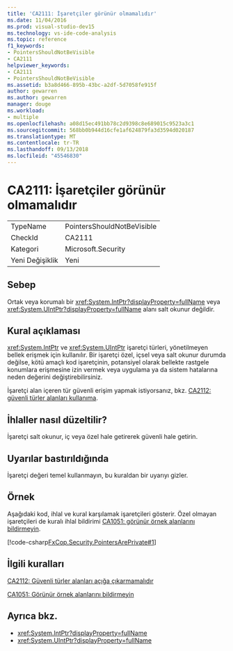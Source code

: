 ```yaml
---
title: 'CA2111: İşaretçiler görünür olmamalıdır'
ms.date: 11/04/2016
ms.prod: visual-studio-dev15
ms.technology: vs-ide-code-analysis
ms.topic: reference
f1_keywords:
- PointersShouldNotBeVisible
- CA2111
helpviewer_keywords:
- CA2111
- PointersShouldNotBeVisible
ms.assetid: b3a8d466-895b-43bc-a2df-5d7058fe915f
author: gewarren
ms.author: gewarren
manager: douge
ms.workload:
- multiple
ms.openlocfilehash: a08d15ec491bb78c2d9398c8e689015c9523a3c1
ms.sourcegitcommit: 568bb0b944d16cfe1af624879fa3d3594d020187
ms.translationtype: MT
ms.contentlocale: tr-TR
ms.lasthandoff: 09/13/2018
ms.locfileid: "45546830"
---
```

# <a name="ca2111-pointers-should-not-be-visible"></a>CA2111: İşaretçiler görünür olmamalıdır

|||
|-|-|
|TypeName|PointersShouldNotBeVisible|
|CheckId|CA2111|
|Kategori|Microsoft.Security|
|Yeni Değişiklik|Yeni|

## <a name="cause"></a>Sebep
 Ortak veya korumalı bir <xref:System.IntPtr?displayProperty=fullName> veya <xref:System.UIntPtr?displayProperty=fullName> alanı salt okunur değildir.

## <a name="rule-description"></a>Kural açıklaması
 <xref:System.IntPtr> ve <xref:System.UIntPtr> işaretçi türleri, yönetilmeyen bellek erişmek için kullanılır. Bir işaretçi özel, içsel veya salt okunur durumda değilse, kötü amaçlı kod işaretçinin, potansiyel olarak bellekte rastgele konumlara erişmesine izin vermek veya uygulama ya da sistem hatalarına neden değerini değiştirebilirsiniz.

 İşaretçi alan içeren tür güvenli erişim yapmak istiyorsanız, bkz. [CA2112: güvenli türler alanları kullanıma](../code-quality/ca2112-secured-types-should-not-expose-fields.md).

## <a name="how-to-fix-violations"></a>İhlaller nasıl düzeltilir?
 İşaretçi salt okunur, iç veya özel hale getirerek güvenli hale getirin.

## <a name="when-to-suppress-warnings"></a>Uyarılar bastırıldığında
 İşaretçi değeri temel kullanmayın, bu kuraldan bir uyarıyı gizler.

## <a name="example"></a>Örnek
 Aşağıdaki kod, ihlal ve kural karşılamak işaretçileri gösterir. Özel olmayan işaretçileri de kuralı ihlal bildirimi [CA1051: görünür örnek alanlarını bildirmeyin](../code-quality/ca1051-do-not-declare-visible-instance-fields.md).

 [!code-csharp[FxCop.Security.PointersArePrivate#1](../code-quality/codesnippet/CSharp/ca2111-pointers-should-not-be-visible_1.cs)]

## <a name="related-rules"></a>İlgili kuralları
 [CA2112: Güvenli türler alanları açığa çıkarmamalıdır](../code-quality/ca2112-secured-types-should-not-expose-fields.md)

 [CA1051: Görünür örnek alanlarını bildirmeyin](../code-quality/ca1051-do-not-declare-visible-instance-fields.md)

## <a name="see-also"></a>Ayrıca bkz.

- <xref:System.IntPtr?displayProperty=fullName>
- <xref:System.UIntPtr?displayProperty=fullName>